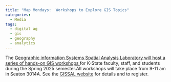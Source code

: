 ```yaml
---
title: "Map Mondays:  Workshops to Explore GIS Topics"
categories:
  - Media
tags:
  - digital ag
  - gis
  - geography
  - analytics
---
```

The <a href="https://www.k-state.edu/today/announcement/?id=101938">Geographic information Systems Spatial Analysis Laboratory will host a series of hands-on GIS workshops </a> for K-State faculty, staff, and students during the Spring 2025 semester.All workshops will take place from 9-11 am in Seaton 3014A.  See the <a href="https://www.ksu.edu/gissal">GISSAL website</a> for details and to register.
